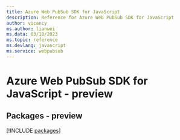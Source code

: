 ```yaml
---
title: Azure Web PubSub SDK for JavaScript
description: Reference for Azure Web PubSub SDK for JavaScript
author: vicancy
ms.author: lianwei
ms.data: 03/18/2023
ms.topic: reference
ms.devlang: javascript
ms.service: webpubsub
---
```

# Azure Web PubSub SDK for JavaScript - preview
## Packages - preview
[!INCLUDE [packages](web-pubsub-index.md)]